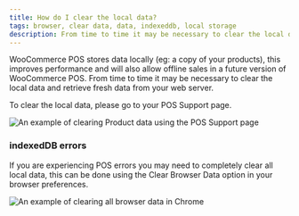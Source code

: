 ```yaml
---
title: How do I clear the local data?
tags: browser, clear data, data, indexeddb, local storage
description: From time to time it may be necessary to clear the local data and retrieve fresh data from your web server.
---
```


WooCommerce POS stores data locally (eg: a copy of your products), this improves performance and will also allow offline sales in a future version of WooCommerce POS. From time to time it may be necessary to clear the local data and retrieve fresh data from your web server. 

To clear the local data, please go to your POS Support page. 

![An example of clearing Product data using the POS Support page](http://wcpos.com/wp-content/uploads/2015/07/clear-local-storage.png "An example of clearing product data using the POS Support page")

### indexedDB errors

If you are experiencing POS errors you may need to completely clear all local data, this can be done using the Clear Browser Data option in your browser preferences. 

![An example of clearing all browser data in Chrome](http://wcpos.com/wp-content/uploads/2015/07/clear-browser-data.png "An example of clearing all browser data in Chrome")